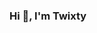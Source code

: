 ###                Hi 👋, I'm Twixty 

<!--
**Twixty/Twixty** is a ✨ _special_ ✨ repository because its `README.md` (this file) appears on your GitHub profile.

- 🔭 I’m currently working on secret project..
- 🌱 I’m currently learning python. 🐍
- 👯 I’m looking to collaborate on Russe
- 💬 Ask me about raiding server

  
